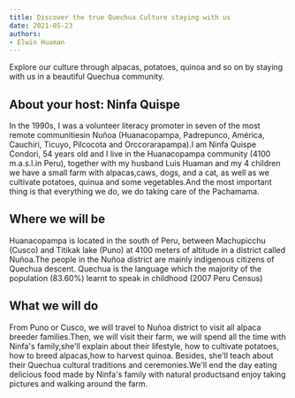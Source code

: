 ```yaml
---
title: Discover the true Quechua Culture staying with us
date: 2021-05-23
authors:
- Elwin Huaman
---
```


Explore our culture through alpacas, potatoes, quinoa and so on by staying with us in a beautiful Quechua community.

<!--more-->
## About your host: Ninfa Quispe
In the 1990s, I was a volunteer literacy promoter in seven of the most remote communitiesin Nuñoa (Huanacopampa, Padrepunco, América, Cauchiri, Ticuyo, Pilcocota and Orccorarapampa).I am Ninfa Quispe Condori, 54 years old and I live in the Huanacopampa community (4100 m.a.s.l.in Peru), together with my husband Luis Huaman and my 4 children we have a small farm with alpacas,caws, dogs, and a cat, as well as we cultivate potatoes, quinua and some vegetables.And the most important thing is that everything we do, we do taking care of the Pachamama.

## Where we will be
Huanacopampa is located in the south of Peru, between Machupicchu (Cusco) and Titikak lake (Puno) at 4100 meters of altitude in a district called Nuñoa.The people in the Nuñoa district are mainly indigenous citizens of Quechua descent. Quechua is the language which the majority of the population (83.60%) learnt to speak in childhood (2007 Peru Census)

## What we will do
From Puno or Cusco, we will travel to Nuñoa district to visit all alpaca breeder families.Then, we will visit their farm, we will spend all the time with Ninfa's family,she'll explain about their lifestyle, how to cultivate potatoes, how to breed alpacas,how to harvest quinoa. Besides, she'll teach about their Quechua cultural traditions and ceremonies.We'll end the day eating delicious food made by Ninfa's family with natural productsand enjoy taking pictures and walking around the farm.
